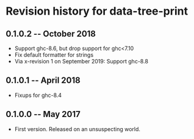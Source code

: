 # Revision history for data-tree-print

## 0.1.0.2  -- October 2018

* Support ghc-8.6, but drop support for ghc<7.10
* Fix default formatter for strings
* Via x-revision 1 on September 2019: Support ghc-8.8

## 0.1.0.1  -- April 2018

* Fixups for ghc-8.4

## 0.1.0.0  -- May 2017

* First version. Released on an unsuspecting world.
